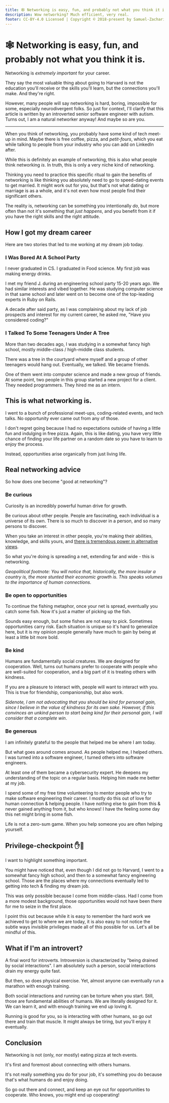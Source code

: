 ```yaml
---
title: 🕸 Networking is easy, fun, and probably not what you think it is.
description: Wow networking? Much efficient, very real.
footer: CC-BY-4.0 Licensed | Copyright © 2018-present by Samuel-Zacharie Faure
---
```


# 🕸 Networking is easy, fun, and probably not what you think it is.

Networking is *extremely important* for your career.

They say the most valuable thing about going to Harvard is not the education you'll receive or the skills you'll learn, but the connections you'll make. And they're right.

However, many people will say networking is hard, boring, impossible for some, especially neurodivergent folks. So just for context, I'll clarify that this article is written by an introverted senior software engineer with autism. Turns out, I am a natural networker anyway! And maybe so are you.

---

When you think of networking, you probably have some kind of tech meet-up in mind. Maybe there is free coffee, pizza, and *petit-fours*, which you eat while talking to people from your industry who you can add on LinkedIn after.

While this is definitely an example of networking, this is also what people think networking *is*. In truth, this is only a very niche kind of networking.

Thinking you need to practice this specific ritual to gain the benefits of networking is like thinking you absolutely need to go to speed-dating events to get married. It might work out for you, but that's not what dating or marriage is as a whole, and it's not even how most people find their significant others.

The reality is, networking can be something you intentionally *do*, but more often than not it's something that *just happens*, and you benefit from it if you have the right skills and the right attitude.

## How I got my dream career

Here are two stories that led to me working at my dream job today.

### I Was Bored At A School Party

I never graduated in CS. I graduated in Food science. My first job was making energy drinks.

I met my friend J. during an engineering school party 15-20 years ago. We had similar interests and vibed together. He was studying computer science in that same school and later went on to become one of the top-leading experts in Ruby on Rails.

A decade after said party, as I was complaining about my lack of job prospects and interest for my current career, he asked me, "Have you considered coding?"

### I Talked To Some Teenagers Under A Tree

More than two decades ago, I was studying in a somewhat fancy high school, mostly middle-class / high-middle class students.

There was a tree in the courtyard where myself and a group of other teenagers would hang out. Eventually, we talked. We became friends.

One of them went into computer science and made a new group of friends. At some point, two people in this group started a new project for a client. They needed programmers. They hired me as an intern.

## This is what networking is.

I went to a bunch of professional meet-ups, coding-related events, and tech talks. No opportunity ever came out from any of those.

I don't regret going because I had no expectations outside of having a little fun and indulging in free pizza. Again, this is like dating, you have very little chance of finding your life partner on a random date so you have to learn to enjoy the process.

Instead, opportunities arise organically from just living life.

## Real networking advice

So how does one become "good at networking"?

### Be curious

Curiosity is an incredibly powerful human drive for growth.

Be curious about other people. People are fascinating, each individual is a universe of its own. There is so much to discover in a person, and so many persons to discover.

When you take an interest in other people, you're making their abilities, knowledge, and skills yours, and [there is tremendous power in alternative views](https://dev.to/samuelfaure/why-diversity-is-important-no-really-actually-for-real-1b7l).

So what you're doing is spreading a net, extending far and wide - this is networking.

*Geopolitical footnote: You will notice that, historically, the more insular a country is, the more stunted their economic growth is. This speaks volumes to the importance of human connections.*

### Be open to opportunities

To continue the fishing metaphor, once your net is spread, eventually you catch some fish. Now it's just a matter of picking up the fish.

Sounds easy enough, but some fishes are not easy to pick. Sometimes opportunities carry risk. Each situation is unique so it's hard to generalize here, but it is my opinion people generally have much to gain by being at least a little bit more bold.

### Be kind

Humans are fundamentally social creatures. We are designed for cooperation. Well, turns out humans prefer to cooperate with people who are well-suited for cooperation, and a big part of it is treating others with kindness.

If you are a pleasure to interact with, people will want to interact with you. This is true for friendship, companionship, but also work.

*Sidenote, I am not advocating that you should be kind for personal gain, since I believe in the value of kindness for its own sake. However, if this convinces an unkind person to start being kind for their personal gain, I will consider that a complete win*.

### Be generous

I am infinitely grateful to the people that helped me be where I am today.

But what goes around comes around. As people helped me, I helped others. I was turned into a software engineer, I turned others into software engineers.

At least one of them became a cybersecurity expert. He deepens my understanding of the topic on a regular basis. Helping him made me better at my job.

I spend some of my free time volunteering to mentor people who try to make software engineering their career. I mostly do this out of love for human connection & helping people. I have nothing else to gain from this & never gained anything from it, but who knows! I have the feeling some day this net might bring in some fish.

Life is not a zero-sum game. When you help someone you are often helping yourself.

## Privilege-checkpoint ✋🛑

I want to highlight something important.

You might have noticed that, even though I did not go to Harvard, I went to a somewhat fancy high school, and then to a somewhat fancy engineering school. Those are the places where my connections eventually led to getting into tech & finding my dream job.

This was only possible because I come from middle-class. Had I come from a more modest background, those opportunities would not have been there for me to seize in the first place.

I point this out because while it is easy to remember the hard work we achieved to get to where we are today, it is also easy to not notice the subtle ways invisible privileges made all of this possible for us. Let's all be mindful of this.

## What if I'm an introvert?

A final word for introverts. Introversion is characterized by "being drained by social interactions". I am absolutely such a person, social interactions drain my energy quite fast.

But then, so does physical exercise. Yet, almost anyone can eventually run a marathon with enough training.

Both social interactions and running can be torture when you start. Still, those are fundamental abilities of humans. We are literally designed for it. We can learn it, and with enough training we end up loving it.

Running is good for you, so is interacting with other humans, so go out there and train that muscle. It might always be tiring, but you'll enjoy it eventually.

## Conclusion

Networking is not (only, nor mostly) eating pizza at tech events.

It's first and foremost about connecting with others humans.

It's not really something you do for your job, it's something you do because that's what humans do and enjoy doing.

So go out there and connect, and keep an eye out for opportunities to cooperate. Who knows, you might end up cooperating!
